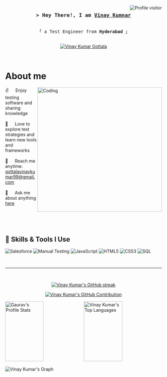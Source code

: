 <a href="https://komarev.com/ghpvc/?username=vinaykumargottala">
  <img align="right" src="https://komarev.com/ghpvc/?username=vinaykumargottala&label=Visitors&color=0e75b6&style=flat" alt="Profile visitor" />
</a>



<!-- Intro  -->
<h3 align="center">
        <samp>&gt; Hey There!, I am
                <b><a target="_blank" href="https://github.com/vinaykumargottala">Vinay Kumnar</a></b>
        </samp>
</h3>


<p align="center"> 
  <samp>
    <br>
    「 a Test Engineer from <b>Hyderabad</b> 」
    <br>
    <br>
  </samp>
</p>

<p align="center">




  
 <a href="https://www.linkedin.com/in/vinay-kumar-gottala-70584a271/" target="_blank">
  <img src="https://img.shields.io/badge/LinkedIn-0077B5?style=for-the-badge&logo=linkedin&logoColor=white" alt="Vinay Kumar Gottala"/>
 </a>
 
 

  
</p>
<br />

<!-- About Section -->
 # About me
 
<p>
<img align="right" alt="Coding" Width="400" src="https://cdn.dribbble.com/users/1162077/screenshots/3848914/programmer.gif">
  
 ✌️ &emsp; Enjoy testing software and sharing knowledge <br/><br/>
 🧪 &emsp; Love to explore test strategies and learn new tools and frameworks<br/><br/>
 📧 &emsp; Reach me anytime: gottalavinaykumar99@gmail.com<br/><br/>
 💬 &emsp; Ask me about anything [here](https://github.com/vinaykumargottala/vinaykumargottala/issues)

</p>

<br/>
<br/>
<br/>

## 🔧 Skills & Tools I Use

![Salesforce](https://img.shields.io/badge/Salesforce-%2300A1E0.svg?style=for-the-badge&logo=salesforce&logoColor=white)
![Manual Testing](https://img.shields.io/badge/Manual%20Testing-007ACC?style=for-the-badge&logo=testing&logoColor=white)
![JavaScript](https://img.shields.io/badge/Javascript-F0DB4F?style=for-the-badge&labelColor=black&logo=javascript&logoColor=F0DB4F)
![HTML5](https://img.shields.io/badge/HTML5-E34F26?style=for-the-badge&logo=html5&logoColor=white)
![CSS3](https://img.shields.io/badge/CSS3-1572B6?style=for-the-badge&logo=css3&logoColor=white)
![SQL](https://img.shields.io/badge/SQL-4479A1?style=for-the-badge&logo=postgresql&logoColor=white)



<br/>
<hr/>
<br/>

<p align="center">
  <a href="https://github.com/vinaykumargottala">
    <img src="https://github-readme-streak-stats.herokuapp.com/?user=vinaykumargottala&theme=radical&border=7F3FBF&background=0D1117" alt="Vinay Kumar's GitHub streak"/>
  </a>
</p>


<p align="center">
  <a href="https://github.com/vinaykumargottala">
    <img src="https://github-profile-summary-cards.vercel.app/api/cards/profile-details?username=vinaykumargottala&theme=radical" alt="Vinay Kumar's GitHub Contribution"/>
  </a>
</p>

<a> 
    <a href="https://github.com/vinaykumargottala"><img alt="Gaurav's Profile Stats" src="https://denvercoder1-github-readme-stats.vercel.app/api?username=vinaykumargottala&show_icons=true&count_private=true&theme=react&border_color=7F3FBF&bg_color=0D1117&title_color=F85D7F&icon_color=F8D866" height="192px" width="49.5%"/></a>
  <a href="https://github.com/vinaykumargottala"><img alt="Vinay Kumar's Top Languages" src="https://denvercoder1-github-readme-stats.vercel.app/api/top-langs/?username=vinaykumargottala&langs_count=8&layout=compact&theme=react&border_color=7F3FBF&bg_color=0D1117&title_color=F85D7F&icon_color=F8D866" height="192px" width="49.5%"/></a>
  <br/>
</a>


![Vinay Kumar's Graph](https://github-readme-activity-graph.vercel.app/graph?username=vinaykumargottala&custom_title=VinayKumar'S%20GitHub%20Activity%20Graph&bg_color=0D1117&color=7F3FBF&line=7F3FBF&point=7F3FBF&area_color=FFFFFF&title_color=FFFFFF&area=true)
